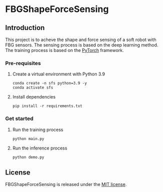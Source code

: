 # FBGShapeForceSensing

## Introduction
This project is to acheve the shape and force sensing of a soft robot with FBG sensors. The sensing process is based on the deep learning method. The training process is based on the [PyTorch](https://pytorch.org/) framework.
### Pre-requisites
1. Create a virtual environment with Python 3.9
    ```shell
    conda create -n sfs python=3.9 -y
    conda activate sfs
    ```
2. Install dependencies
    ```shell
    pip install -r requirements.txt
    ```
### Get started
1. Run the training process
    ```shell
    python main.py
    ```
2. Run the inference process
    ```shell
    python demo.py
    ```
## License

FBGShapeForceSensing is released under the [MIT license](LICENSE).